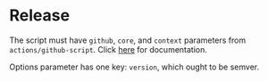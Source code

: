 # Release

The script must have `github`, `core`, and `context` parameters from `actions/github-script`. Click [here](https://github.com/actions/github-script) for documentation.

Options parameter has one key: `version`, which ought to be semver.

